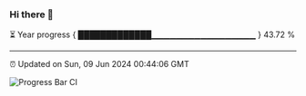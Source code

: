 ### Hi there 👋

⏳ Year progress { █████████████▁▁▁▁▁▁▁▁▁▁▁▁▁▁▁▁▁ } 43.72 %

---

⏰ Updated on Sun, 09 Jun 2024 00:44:06 GMT

![Progress Bar CI](https://github.com/Shyam-Makwana/GitHub-Actions-Demo/workflows/Progress%20Bar%20CI/badge.svg)
